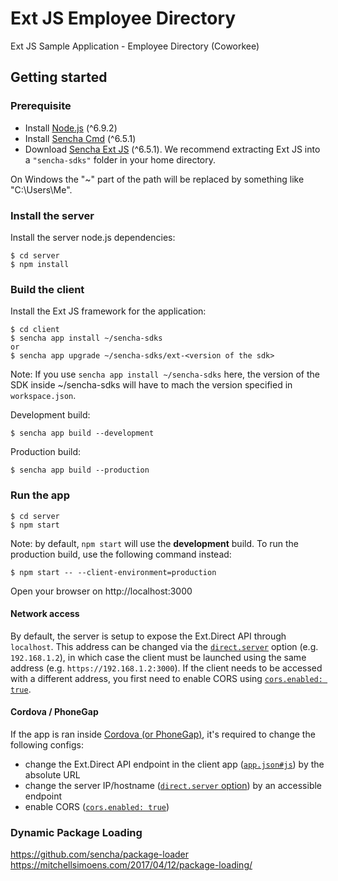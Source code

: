 # Ext JS Employee Directory
Ext JS Sample Application - Employee Directory (Coworkee)

## Getting started
### Prerequisite
- Install [Node.js](https://nodejs.org/) (^6.9.2)
- Install [Sencha Cmd](https://www.sencha.com/products/sencha-cmd) (^6.5.1)
- Download [Sencha Ext JS](https://www.sencha.com/products/extjs) (^6.5.1).  We recommend
 extracting Ext JS into a `"sencha-sdks"` folder in your home directory.

On Windows the "~" part of the path will be replaced by something like "C:\Users\Me\".

### Install the server
Install the server node.js dependencies:

    $ cd server
    $ npm install

### Build the client
Install the Ext JS framework for the application:

    $ cd client
    $ sencha app install ~/sencha-sdks
    or
    $ sencha app upgrade ~/sencha-sdks/ext-<version of the sdk>

Note: If you use `sencha app install ~/sencha-sdks` here, the version of the SDK inside ~/sencha-sdks will
have to mach the version specified in `workspace.json`.

Development build:

    $ sencha app build --development

Production build:

    $ sencha app build --production

### Run the app

    $ cd server
    $ npm start

Note: by default, `npm start` will use the **development** build. To run the production
build, use the following command instead:

    $ npm start -- --client-environment=production

Open your browser on http://localhost:3000

#### Network access

By default, the server is setup to expose the Ext.Direct API through `localhost`. This
address can be changed via the [`direct.server`](server/config.json#L16) option (e.g.
`192.168.1.2`), in which case the client must be launched using the same address (e.g.
`https://192.168.1.2:3000`). If the client needs to be accessed with a different address,
you first need to enable CORS using [`cors.enabled: true`](server/config.json#L3).

#### Cordova / PhoneGap
If the app is ran inside
[Cordova (or PhoneGap)](https://docs.sencha.com/cmd/guides/cordova_phonegap.html), it's
required to change the following configs:

- change the Ext.Direct API endpoint in the client app ([`app.json#js`](client/app.json#L254)) by the absolute URL
- change the server IP/hostname ([`direct.server` option](server/config.json#L16)) by an accessible endpoint
- enable CORS ([`cors.enabled: true`](server/config.json#L3))


### Dynamic Package Loading

https://github.com/sencha/package-loader
https://mitchellsimoens.com/2017/04/12/package-loading/
